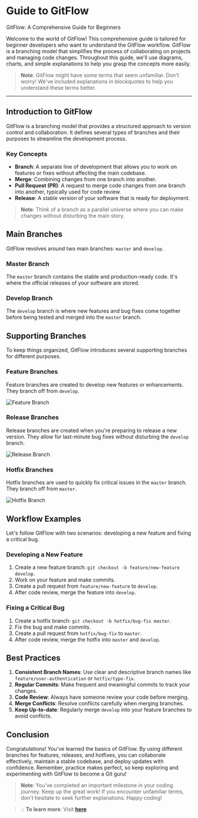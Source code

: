 # Guide to GitFlow
GitFlow: A Comprehensive Guide for Beginners

Welcome to the world of GitFlow! This comprehensive guide is tailored for beginner developers who want to understand the GitFlow workflow. GitFlow is a branching model that simplifies the process of collaborating on projects and managing code changes. Throughout this guide, we'll use diagrams, charts, and simple explanations to help you grasp the concepts more easily.

> **Note**: GitFlow might have some terms that seem unfamiliar. Don't worry! We've included explanations in blockquotes to help you understand these terms better.

---

## Introduction to GitFlow

GitFlow is a branching model that provides a structured approach to version control and collaboration. It defines several types of branches and their purposes to streamline the development process.

### Key Concepts

- **Branch**: A separate line of development that allows you to work on features or fixes without affecting the main codebase.
- **Merge**: Combining changes from one branch into another.
- **Pull Request (PR)**: A request to merge code changes from one branch into another, typically used for code review.
- **Release**: A stable version of your software that is ready for deployment.

> **Note**: Think of a branch as a parallel universe where you can make changes without disturbing the main story.

## Main Branches

GitFlow revolves around two main branches: `master` and `develop`.

### Master Branch

The `master` branch contains the stable and production-ready code. It's where the official releases of your software are stored.

### Develop Branch

The `develop` branch is where new features and bug fixes come together before being tested and merged into the `master` branch.

## Supporting Branches

To keep things organized, GitFlow introduces several supporting branches for different purposes.

### Feature Branches

Feature branches are created to develop new features or enhancements. They branch off from `develop`.

![Feature Branch](https://wac-cdn.atlassian.com/dam/jcr:34c86360-8dea-4be4-92f7-6597d4d5bfae/02%20Feature%20branches.svg?cdnVersion=1172)

### Release Branches

Release branches are created when you're preparing to release a new version. They allow for last-minute bug fixes without disturbing the `develop` branch.

![Release Branch](https://wac-cdn.atlassian.com/dam/jcr:8f00f1a4-ef2d-498a-a2c6-8020bb97902f/03%20Release%20branches.svg?cdnVersion=1172)

### Hotfix Branches

Hotfix branches are used to quickly fix critical issues in the `master` branch. They branch off from `master`.

![Hotfix Branch](https://wac-cdn.atlassian.com/dam/jcr:cc0b526e-adb7-4d45-874e-9bcea9898b4a/04%20Hotfix%20branches.svg?cdnVersion=1172)

## Workflow Examples

Let's follow GitFlow with two scenarios: developing a new feature and fixing a critical bug.

### Developing a New Feature

1. Create a new feature branch: `git checkout -b feature/new-feature develop`.
2. Work on your feature and make commits.
3. Create a pull request from `feature/new-feature` to `develop`.
4. After code review, merge the feature into `develop`.

### Fixing a Critical Bug

1. Create a hotfix branch: `git checkout -b hotfix/bug-fix master`.
2. Fix the bug and make commits.
3. Create a pull request from `hotfix/bug-fix` to `master`.
4. After code review, merge the hotfix into `master` and `develop`.

## Best Practices

1. **Consistent Branch Names**: Use clear and descriptive branch names like `feature/user-authentication` or `hotfix/typo-fix`.
2. **Regular Commits**: Make frequent and meaningful commits to track your changes.
3. **Code Review**: Always have someone review your code before merging.
4. **Merge Conflicts**: Resolve conflicts carefully when merging branches.
5. **Keep Up-to-date**: Regularly merge `develop` into your feature branches to avoid conflicts.

## Conclusion

Congratulations! You've learned the basics of GitFlow. By using different branches for features, releases, and hotfixes, you can collaborate effectively, maintain a stable codebase, and deploy updates with confidence. Remember, practice makes perfect, so keep exploring and experimenting with GitFlow to become a Git guru!

> **Note**: You've completed an important milestone in your coding journey. Keep up the great work! If you encounter unfamiliar terms, don't hesitate to seek further explanations. Happy coding!


> 💡 **To learn more**: Visit [**here**](https://www.atlassian.com/git/tutorials/comparing-workflows/gitflow-workflow)
